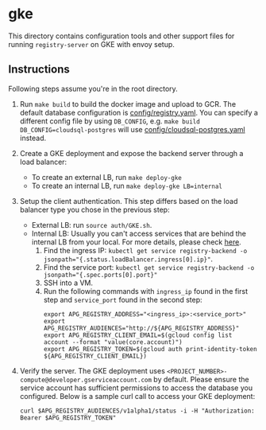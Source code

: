 # gke

This directory contains configuration tools and other support files for running
`registry-server` on GKE with envoy setup.

## Instructions

Following steps assume you're in the root directory.

1. Run `make build` to build the docker image and upload to GCR. The default
   database configuration is
   [config/registry.yaml](../../config/registry.yaml). You can specify a
   different config file by using `DB_CONFIG`, e.g.
   `make build DB_CONFIG=cloudsql-postgres` will use
   [config/cloudsql-postgres.yaml](../../config/cloudsql-postgres.yaml)
   instead.

1. Create a GKE deployment and expose the backend server through a load
   balancer:

   - To create an external LB, run `make deploy-gke`
   - To create an internal LB, run `make deploy-gke LB=internal`

1. Setup the client authentication. This step differs based on the load
   balancer type you chose in the previous step:
   - External LB: run `source auth/GKE.sh`.
   - Internal LB: Usually you can't access services that are behind the
     internal LB from your local. For more details, please check
     [here](https://cloud.google.com/kubernetes-engine/docs/how-to/internal-load-balancing#inspect).
     1. Find the ingress IP:
        `kubectl get service registry-backend -o jsonpath="{.status.loadBalancer.ingress[0].ip}"`.
     1. Find the service port:
        `kubectl get service registry-backend -o jsonpath="{.spec.ports[0].port}"`
     1. SSH into a VM.
     1. Run the following commands with `ingress_ip` found in the first step
        and `service_port` found in the second step:
        ```shell script
        export APG_REGISTRY_ADDRESS="<ingress_ip>:<service_port>"
        export APG_REGISTRY_AUDIENCES="http://${APG_REGISTRY_ADDRESS}"
        export APG_REGISTRY_CLIENT_EMAIL=$(gcloud config list account --format "value(core.account)")
        export APG_REGISTRY_TOKEN=$(gcloud auth print-identity-token ${APG_REGISTRY_CLIENT_EMAIL})
        ```
1. Verify the server. The GKE deployment uses
   `<PROJECT_NUMBER>-compute@developer.gserviceaccount.com` by default. Please
   ensure the service account has sufficient permissions to access the database
   you configured. Below is a sample curl call to access your GKE deployment:

   ```shell script
   curl $APG_REGISTRY_AUDIENCES/v1alpha1/status -i -H "Authorization: Bearer $APG_REGISTRY_TOKEN"
   ```
